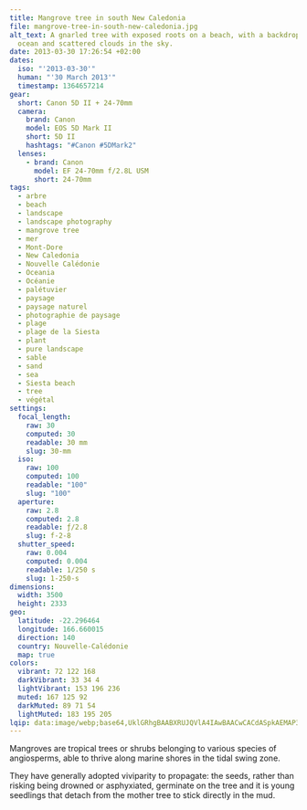 ```yaml
---
title: Mangrove tree in south New Caledonia
file: mangrove-tree-in-south-new-caledonia.jpg
alt_text: A gnarled tree with exposed roots on a beach, with a backdrop of the
  ocean and scattered clouds in the sky.
date: 2013-03-30 17:26:54 +02:00
dates:
  iso: "'2013-03-30'"
  human: "'30 March 2013'"
  timestamp: 1364657214
gear:
  short: Canon 5D II + 24-70mm
  camera:
    brand: Canon
    model: EOS 5D Mark II
    short: 5D II
    hashtags: "#Canon #5DMark2"
  lenses:
    - brand: Canon
      model: EF 24-70mm f/2.8L USM
      short: 24-70mm
tags:
  - arbre
  - beach
  - landscape
  - landscape photography
  - mangrove tree
  - mer
  - Mont-Dore
  - New Caledonia
  - Nouvelle Calédonie
  - Oceania
  - Océanie
  - palétuvier
  - paysage
  - paysage naturel
  - photographie de paysage
  - plage
  - plage de la Siesta
  - plant
  - pure landscape
  - sable
  - sand
  - sea
  - Siesta beach
  - tree
  - végétal
settings:
  focal_length:
    raw: 30
    computed: 30
    readable: 30 mm
    slug: 30-mm
  iso:
    raw: 100
    computed: 100
    readable: "100"
    slug: "100"
  aperture:
    raw: 2.8
    computed: 2.8
    readable: ƒ/2.8
    slug: f-2-8
  shutter_speed:
    raw: 0.004
    computed: 0.004
    readable: 1/250 s
    slug: 1-250-s
dimensions:
  width: 3500
  height: 2333
geo:
  latitude: -22.296464
  longitude: 166.660015
  direction: 140
  country: Nouvelle-Calédonie
  map: true
colors:
  vibrant: 72 122 168
  darkVibrant: 33 34 4
  lightVibrant: 153 196 236
  muted: 167 125 92
  darkMuted: 89 71 54
  lightMuted: 183 195 205
lqip: data:image/webp;base64,UklGRhgBAABXRUJQVlA4IAwBAACwCACdASpkAEMAP3Gqylo0t6kqrrcKivAuCWMtgFEAs9oYAEGAKIEXfXRBAEJ4RvMQeheKZmJgWyVqixz3dnvCWiY0GoduTzOR3nSHHUAA+omw+PZNps1f3bfhLToc8rgnvoZRYAAtDDWOmBscn87b/0eDd1ZOld89lXEM5NAuyqVf+bw2pZlY1Ya8iD9CfjMPAX8yRcWw59cSbEmIORJDUGTVFcCvpi8tBQ4QNFtyHZ1QIk3mo291J1Owf0exf6PaHAkUy8KUUVtkNdwntas4hpiMEdWLh0W8smzHba0f+Gzd+ZzdL6BVtE28ZCl7CfUfWU8IAHmBF/FsrCoUTZHMho9CTzAvJCMOQAAA
---
```


Mangroves are tropical trees or shrubs belonging to various species of angiosperms, able to thrive along marine shores in the tidal swing zone. 

They have generally adopted viviparity to propagate: the seeds, rather than risking being drowned or asphyxiated, germinate on the tree and it is young seedlings that detach from the mother tree to stick directly in the mud.
